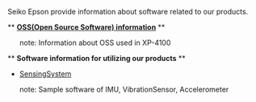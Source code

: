 Seiko Epson provide information about software related to our products.

** [**OSS(Open Source Software) information**](/List/OSSs.md) **
<UL>note: Information about OSS used in XP-4100 </UL>

** **Software information for utilizing our products** **

- [SensingSystem](https://github.com/cubicleguy)
<UL>note: Sample software of IMU, VibrationSensor, Accelerometer</UL>
